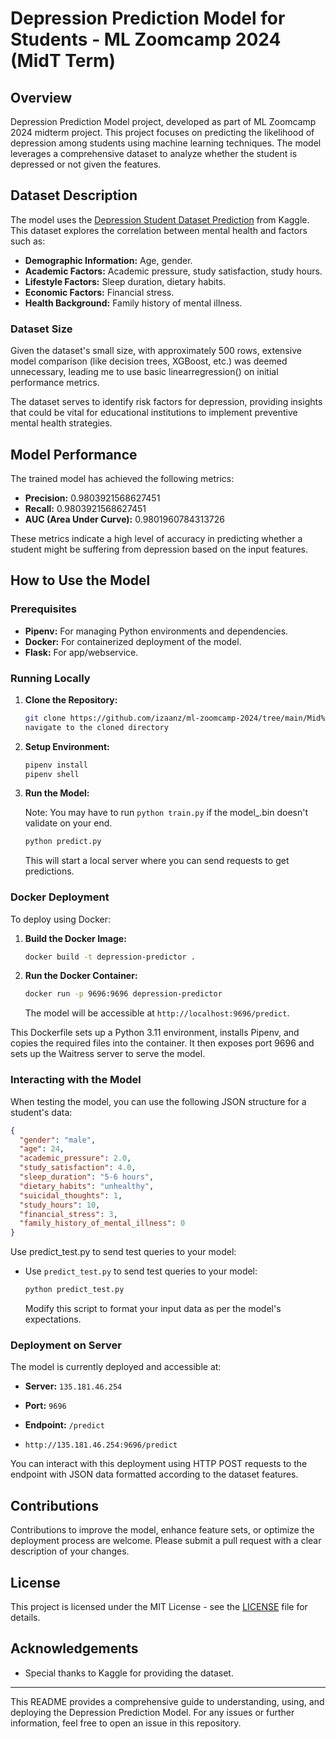 # Depression Prediction Model for Students - ML Zoomcamp 2024 (MidT Term)

## Overview

Depression Prediction Model project, developed as part of ML Zoomcamp 2024 midterm project. This project focuses on predicting the likelihood of depression among students using machine learning techniques. The model leverages a comprehensive dataset to analyze whether the student is depressed or not given the features.

## Dataset Description

The model uses the [Depression Student Dataset Prediction](https://www.kaggle.com/code/sameerk2004/depression-student-dataset-prediction) from Kaggle. This dataset explores the correlation between mental health and factors such as:

- **Demographic Information:** Age, gender.
- **Academic Factors:** Academic pressure, study satisfaction, study hours.
- **Lifestyle Factors:** Sleep duration, dietary habits.
- **Economic Factors:** Financial stress.
- **Health Background:** Family history of mental illness.

### Dataset Size
Given the dataset's small size, with approximately 500 rows, extensive model comparison (like decision trees, XGBoost, etc.) was deemed unnecessary, leading me to use basic linearregression() on initial performance metrics.


The dataset serves to identify risk factors for depression, providing insights that could be vital for educational institutions to implement preventive mental health strategies.

## Model Performance

The trained model has achieved the following metrics:

- **Precision:** 0.9803921568627451
- **Recall:** 0.9803921568627451
- **AUC (Area Under Curve):** 0.9801960784313726

These metrics indicate a high level of accuracy in predicting whether a student might be suffering from depression based on the input features.

## How to Use the Model

### Prerequisites

- **Pipenv:** For managing Python environments and dependencies.
- **Docker:** For containerized deployment of the model.
- **Flask:** For app/webservice.

### Running Locally

1. **Clone the Repository:**
   ```bash
   git clone https://github.com/izaanz/ml-zoomcamp-2024/tree/main/Mid%20Term
   navigate to the cloned directory
   ```

2. **Setup Environment:**
   ```bash
   pipenv install
   pipenv shell
   ```

3. **Run the Model:**
   
   Note: You may have to run `python train.py` if the model_.bin doesn't validate on your end.
   
   ```bash
   python predict.py
   ```
   This will start a local server where you can send requests to get predictions.

### Docker Deployment

To deploy using Docker:

1. **Build the Docker Image:**
   ```bash
   docker build -t depression-predictor .
   ```

2. **Run the Docker Container:**
   ```bash
   docker run -p 9696:9696 depression-predictor
   ```

   The model will be accessible at `http://localhost:9696/predict`.

This Dockerfile sets up a Python 3.11 environment, installs Pipenv, and copies the required files into the container. It then exposes port 9696 and sets up the Waitress server to serve the model.

### Interacting with the Model

When testing the model, you can use the following JSON structure for a student's data:


```json
{
  "gender": "male",
  "age": 24,
  "academic_pressure": 2.0,
  "study_satisfaction": 4.0,
  "sleep_duration": "5-6 hours",
  "dietary_habits": "unhealthy",
  "suicidal_thoughts": 1,
  "study_hours": 10,
  "financial_stress": 3,
  "family_history_of_mental_illness": 0
}
```
Use predict_test.py to send test queries to your model:

- Use `predict_test.py` to send test queries to your model:
  ```bash
  python predict_test.py
  ```

  Modify this script to format your input data as per the model's expectations.

### Deployment on Server

The model is currently deployed and accessible at:

- **Server:** `135.181.46.254`
- **Port:** `9696`
- **Endpoint:** `/predict`

- `http://135.181.46.254:9696/predict`

You can interact with this deployment using HTTP POST requests to the endpoint with JSON data formatted according to the dataset features.

## Contributions

Contributions to improve the model, enhance feature sets, or optimize the deployment process are welcome. Please submit a pull request with a clear description of your changes.

## License

This project is licensed under the MIT License - see the [LICENSE](LICENSE) file for details.

## Acknowledgements

- Special thanks to Kaggle for providing the dataset.

---

This README provides a comprehensive guide to understanding, using, and deploying the Depression Prediction Model. For any issues or further information, feel free to open an issue in this repository.
